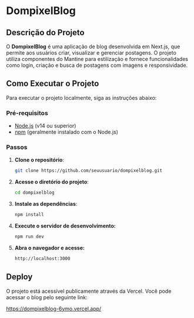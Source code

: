 # DompixelBlog

## Descrição do Projeto

O **DompixelBlog** é uma aplicação de blog desenvolvida em Next.js, que permite aos usuários criar, visualizar e gerenciar postagens. O projeto utiliza componentes do Mantine para estilização e fornece funcionalidades como login, criação e busca de postagens com imagens e responsividade.

## Como Executar o Projeto

Para executar o projeto localmente, siga as instruções abaixo:

### Pré-requisitos

- [Node.js](https://nodejs.org/) (v14 ou superior)
- [npm](https://www.npmjs.com/) (geralmente instalado com o Node.js)

### Passos

1. **Clone o repositório**:

    ```bash
    git clone https://github.com/seuusuario/dompixelblog.git

2. **Acesse o diretório do projeto**:

    ```bash
    cd dompixelblog

3. **Instale as dependências**:

    ```bash
    npm install

4. **Execute o servidor de desenvolvimento:**

    ```bash
    npm run dev

5. **Abra o navegador e acesse:**

    ```bash
    http://localhost:3000

## Deploy

O projeto está acessível publicamente através da Vercel. Você pode acessar o blog pelo seguinte link:

https://dompixelblog-6ymo.vercel.app/